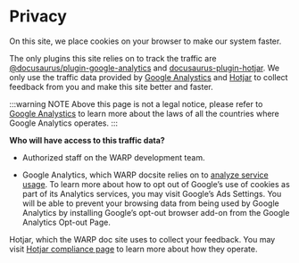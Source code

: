 # Privacy

On this site, we place cookies on your browser to make our system faster.

The only plugins this site relies on to track the traffic are [@docusaurus/plugin-google-analytics](https://docusaurus.io/docs/api/plugins/@docusaurus/plugin-google-analytics) and [docusaurus-plugin-hotjar](https://github.com/ArtFlag/docusaurus-plugin-hotjar). We only use the traffic data provided by [Google Analystics](https://analytics.google.com/) and [Hotjar](https://www.hotjar.com/) to collect feedback from you and make this site better and faster.

:::warning NOTE
Above this page is not a legal notice, please refer to [Google Analystics](https://analytics.google.com/) to learn more about the laws of all the countries where Google Analytics operates.
:::

**Who will have access to this traffic data?**

- Authorized staff on the WARP development team.

- Google Analytics, which WARP docsite relies on to [analyze service usage](https://www.google.com/analytics/terms/us.html). To learn more about how to opt out of Google’s use of cookies as part of its Analytics services, you may visit Google’s Ads Settings. You will be able to prevent your browsing data from being used by Google Analytics by installing Google’s opt-out browser add-on from the Google Analytics Opt-out Page.

Hotjar, which the WARP doc site uses to collect your feedback. You may visit [Hotjar compliance page](https://help.hotjar.com/hc/en-us/categories/360003405813) to learn more about how they operate.
